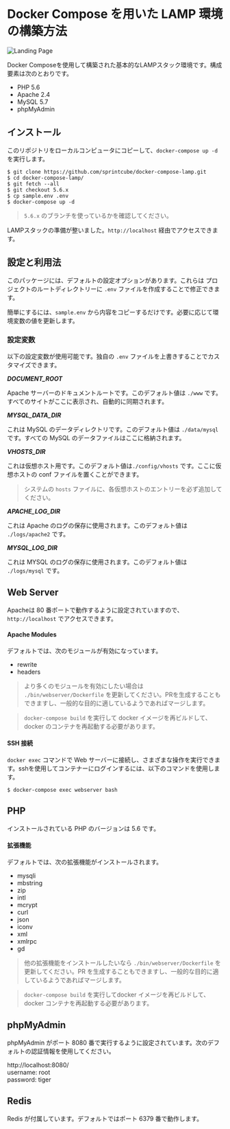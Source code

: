 # Docker Compose を用いた LAMP 環境の構築方法

![Landing Page](https://preview.ibb.co/gOTa0y/LAMP_STACK.png)

Docker Composeを使用して構築された基本的なLAMPスタック環境です。構成要素は次のとおりです。

* PHP 5.6
* Apache 2.4
* MySQL 5.7
* phpMyAdmin

## インストール

このリポジトリをローカルコンピュータにコピーして、`docker-compose up -d` を実行します。

```shell
$ git clone https://github.com/sprintcube/docker-compose-lamp.git
$ cd docker-compose-lamp/
$ git fetch --all
$ git checkout 5.6.x
$ cp sample.env .env
$ docker-compose up -d
```

> `5.6.x` のブランチを使っているかを確認してください。

LAMPスタックの準備が整いました。`http://localhost` 経由でアクセスできます。

## 設定と利用法

このパッケージには、デフォルトの設定オプションがあります。これらは プロジェクトのルートディレクトリーに `.env` ファイルを作成することで修正できます。

簡単にするには、`sample.env` から内容をコピーするだけです。必要に応じて環境変数の値を更新します。

### 設定変数

以下の設定変数が使用可能です。独自の `.env` ファイルを上書きすることでカスタマイズできます。

_**DOCUMENT_ROOT**_

Apache サーバーのドキュメントルートです。このデフォルト値は `./www` です。すべてのサイトがここに表示され、自動的に同期されます。

_**MYSQL_DATA_DIR**_

これは MySQL のデータディレクトリです。このデフォルト値は `./data/mysql` です。すべての MySQL のデータファイルはここに格納されます。

_**VHOSTS_DIR**_


これは仮想ホスト用です。このデフォルト値は`./config/vhosts` です。ここに仮想ホストの conf ファイルを置くことができます。

> システムの `hosts` ファイルに、各仮想ホストのエントリーを必ず追加してください。

_**APACHE_LOG_DIR**_

これは Apache のログの保存に使用されます。このデフォルト値は `./logs/apache2` です。

_**MYSQL_LOG_DIR**_

これは MYSQL のログの保存に使用されます。このデフォルト値は `./logs/mysql` です。

## Web Server

Apacheは 80 番ポートで動作するように設定されていますので、`http://localhost` でアクセスできます。

#### Apache Modules

デフォルトでは、次のモジュールが有効になっています。

* rewrite
* headers

> より多くのモジュールを有効にしたい場合は `./bin/webserver/Dockerfile` を更新してください。PRを生成することもできますし、一般的な目的に適しているようであればマージします。

> `docker-compose build` を実行して docker イメージを再ビルドして、docker のコンテナを再起動する必要があります。

#### SSH 接続

`docker exec` コマンドで Web サーバーに接続し、さまざまな操作を実行できます。sshを使用してコンテナーにログインするには、以下のコマンドを使用します。

```shell
$ docker-compose exec webserver bash
```

## PHP

インストールされている PHP のバージョンは 5.6 です。

#### 拡張機能

デフォルトでは、次の拡張機能がインストールされます。

* mysqli
* mbstring
* zip
* intl
* mcrypt
* curl
* json
* iconv
* xml
* xmlrpc
* gd

> 他の拡張機能をインストールしたいなら `./bin/webserver/Dockerfile` を更新してください。PR を生成することもできますし、一般的な目的に適しているようであればマージします。

> `docker-compose build` を実行してdocker イメージを再ビルドして、docker コンテナを再起動する必要があります。

## phpMyAdmin

phpMyAdmin がポート 8080 番で実行するように設定されています。次のデフォルトの認証情報を使用してください。

http://localhost:8080/  
username: root  
password: tiger

## Redis

Redis が付属しています。デフォルトではポート 6379 番で動作します。
